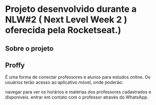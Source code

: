 <h1>Projeto desenvolvido durante a NLW#2 ( Next Level Week 2 ) oferecida pela Rocketseat.)</h1>

<h2>Sobre o projeto</h2>

<h2>Proffy</h2>

É uma forma de conectar professores e alunos para estudos online.
Os usuários terão acesso ao aplicativo móvel, onde poderão:

navegar para ver os horários e matérias dos professores cadastrados e disponiveis.
entrar em contato com o professor através do WhatsApp.
